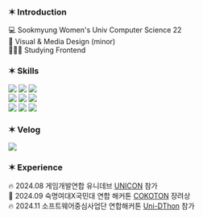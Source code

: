 ### __✶ Introduction__
💻 Sookmyung Women's Univ Computer Science 22   
🎨 Visual & Media Design (minor)   
👩🏻‍💻 Studying Frontend   

### __✶ Skills__ 
<img src="https://img.shields.io/badge/html5-E34F26?style=flat-sqare&logo=html5&logoColor=white"> <img src="https://img.shields.io/badge/css-1572B6?style=flat-square&logo=css3&logoColor=white"> <img src="https://img.shields.io/badge/javascript-F7DF1E?style=flat-sqare&logo=javascript&logoColor=black">   
<img src="https://img.shields.io/badge/react-61DAFB?style=flat-sqare&logo=react&logoColor=black"> <img src="https://img.shields.io/badge/three.js-049EF4?style=flat-square&logo=three.js&logoColor=white"> <img src="https://img.shields.io/badge/react three fiber-656565?style=flat-sqare&logo=react&logoColor=white">      
<img src="https://img.shields.io/badge/github-181717?style=flat-sqare&logo=github&logoColor=white"> <img src="https://img.shields.io/badge/notion-000000?style=flat-square&logo=notion&logoColor=white"> <img 
 src="https://img.shields.io/badge/figma-F24E1E?style=flat&logo=figma&logoColor=white">

### __✶ Velog__ 
<a href="https://velog.io/@y-eonee"><img src="https://img.shields.io/badge/Tech%20Blog-11B48A?style=flat-square&logo=Vimeo&logoColor=white&link=https://velog.io/@y-eonee"/></a>   

### __✶ Experience__ 
🔥 2024.08 게임개발연합 유니데브 [UNICON](https://github.com/y-eonee/SMWU-TUMS-Garasani) 참가       
🏅 2024.09 숙명여대X국민대 연합 해커톤 [COKOTON](https://github.com/y-eonee/COKOTHON-GBSB-Fe) 장려상    
🔥 2024.11 소프트웨어중심사업단 연합해커톤 [Uni-DThon](https://github.com/UNI-D-Roomie/Roomie_FE) 참가
